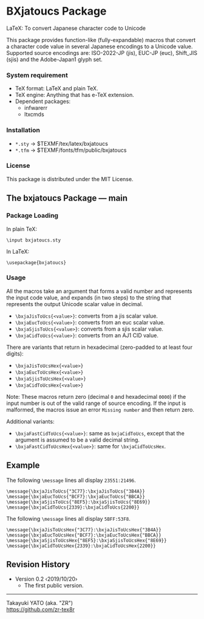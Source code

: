 BXjatoucs Package
=================

LaTeX: To convert Japanese character code to Unicode

This package provides function-like (fully-expandable) macros that
convert a character code value in several Japanese encodings to
a Unicode value. Supported source encodings are: ISO-2022-JP (jis),
EUC-JP (euc), Shift_JIS (sjis) and the Adobe-Japan1 glyph set.

### System requirement

  * TeX format: LaTeX and plain TeX.
  * TeX engine: Anything that has e-TeX extension.
  * Dependent packages:
      - infwarerr
      - ltxcmds

### Installation

  - `*.sty` → $TEXMF/tex/latex/bxjatoucs
  - `*.tfm` → $TEXMF/fonts/tfm/public/bxjatoucs

### License

This package is distributed under the MIT License.


The bxjatoucs Package ― main
-----------------------------

### Package Loading

In plain TeX:

    \input bxjatoucs.sty

In LaTeX:

    \usepackage{bxjatoucs}

### Usage

All the macros take an argument that forms a valid number and represents
the input code value, and expands (in two steps) to the string that
represents the output Unicode scalar value in decimal.

  - `\bxjaJisToUcs{<value>}`: converts from a jis scalar value.
  - `\bxjaEucToUcs{<value>}`: converts from an euc scalar value.
  - `\bxjaSjisToUcs{<value>}`: converts from a sjis scalar value.
  - `\bxjaCidToUcs{<value>}`: converts from an AJ1 CID value.

There are variants that return in hexadecimal (zero-padded to at least
four digits):

  - `\bxjaJisToUcsHex{<value>}`
  - `\bxjaEucToUcsHex{<value>}`
  - `\bxjaSjisToUcsHex{<value>}`
  - `\bxjaCidToUcsHex{<value>}`

Note: These macros return zero (decimal `0` and hexadecimal `0000`)
if the input number is out of the valid range of source encoding.
If the input is malformed, the macros issue an error `Missing number`
and then return zero.

Additional variants:

  - `\bxjaFastCidToUcs{<value>}`: same as `bxjaCidToUcs`, except that
    the argument is assumed to be a valid decimal string.
  - `\bxjaFastCidToUcsHex{<value>}`: same for `\bxjaCidToUcsHex`.

## Example

The following `\message` lines all display `23551:21496`.

    \message{\bxjaJisToUcs{"3C77}:\bxjaJisToUcs{"3B4A}}
    \message{\bxjaEucToUcs{"BCF7}:\bxjaEucToUcs{"BBCA}}
    \message{\bxjaSjisToUcs{"8EF5}:\bxjaSjisToUcs{"8E69}}
    \message{\bxjaCidToUcs{2339}:\bxjaCidToUcs{2200}}

The following `\message` lines all display `5BFF:53F8`.

    \message{\bxjaJisToUcsHex{"3C77}:\bxjaJisToUcsHex{"3B4A}}
    \message{\bxjaEucToUcsHex{"BCF7}:\bxjaEucToUcsHex{"BBCA}}
    \message{\bxjaSjisToUcsHex{"8EF5}:\bxjaSjisToUcsHex{"8E69}}
    \message{\bxjaCidToUcsHex{2339}:\bxjaCidToUcsHex{2200}}


Revision History
----------------

  * Version 0.2  ‹2019/10/20›
      - The first public version.

--------------------
Takayuki YATO (aka. "ZR")  
https://github.com/zr-tex8r
